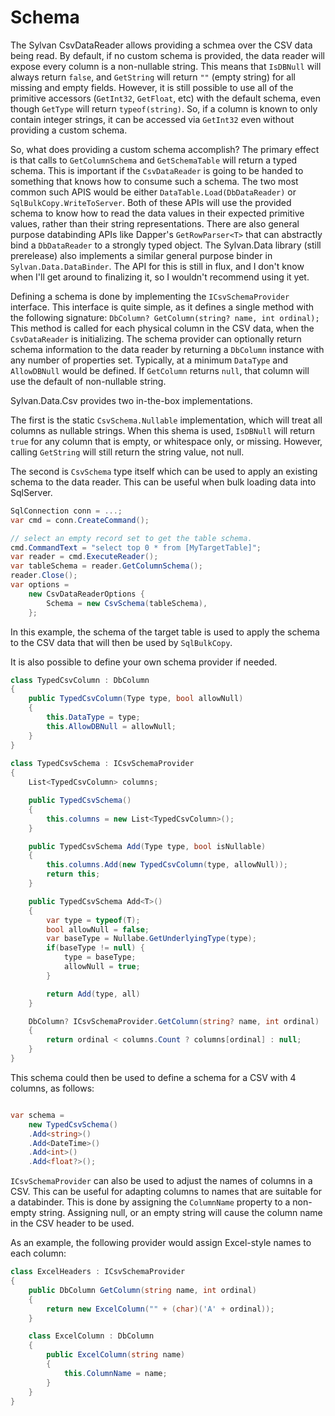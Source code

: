 # Schema

The Sylvan CsvDataReader allows providing a schmea over the CSV data being read. By default, if no custom schema is provided, the data reader will expose  every column is a non-nullable string. This means that `IsDBNull` will always return `false`, and `GetString` will return `""` (empty string) for all missing and empty fields. However, it is still possible to use all of the primitive accessors (`GetInt32`, `GetFloat`, etc) with the default schema, even though `GetType` will return `typeof(string)`. So, if a column is known to only contain integer strings, it can be accessed via `GetInt32` even without providing a custom schema.

So, what does providing a custom schema accomplish? The primary effect is that calls to `GetColumnSchema` and `GetSchemaTable` will return a typed schema. This is important if the `CsvDataReader` is going to be handed to something that knows how to consume such a schema. The two most common such APIS would be either `DataTable.Load(DbDataReader)` or `SqlBulkCopy.WriteToServer`. Both of these APIs will use the provided schema to know how to read the data values in their expected primitive values, rather than their string representations. There are also general purpose databinding APIs like Dapper's `GetRowParser<T>` that can abstractly bind a `DbDataReader` to a strongly typed object. The Sylvan.Data library (still prerelease) also implements a similar general purpose binder in `Sylvan.Data.DataBinder`. The API for this is still in flux, and I don't know when I'll get around to finalizing it, so I wouldn't recommend using it yet.

Defining a schema is done by implementing the `ICsvSchemaProvider` interface. This interface is quite simple, as it defines a single method with the following signature:
`DbColumn? GetColumn(string? name, int ordinal);`
This method is called for each physical column in the CSV data, when the `CsvDataReader` is initializing. The schema provider can optionally return schema information to the data reader by returning a `DbColumn` instance with any number of properties set. Typically, at a minimum `DataType` and `AllowDBNull` would be defined. If `GetColumn` returns `null`, that column will use the default of non-nullable string.


Sylvan.Data.Csv provides two in-the-box implementations. 

The first is the static `CsvSchema.Nullable` implementation, which will treat all columns as nullable strings. When this shema is used, `IsDBNull` will return `true` for any column that is empty, or whitespace only, or missing. However, calling `GetString` will still return the string value, not null.

The second is `CsvSchema` type itself which can be used to apply an existing schema to the data reader. This can be useful when bulk loading data into SqlServer.

```C#
SqlConnection conn = ...;
var cmd = conn.CreateCommand();

// select an empty record set to get the table schema.
cmd.CommandText = "select top 0 * from [MyTargetTable]";
var reader = cmd.ExecuteReader();
var tableSchema = reader.GetColumnSchema();
reader.Close();
var options = 
    new CsvDataReaderOptions {
        Schema = new CsvSchema(tableSchema),
    };
```
In this example, the schema of the target table is used to apply the schema to the CSV data that will then be used by `SqlBulkCopy`.

It is also possible to define your own schema provider if needed.

```C#
class TypedCsvColumn : DbColumn
{
    public TypedCsvColumn(Type type, bool allowNull)
    {
        this.DataType = type;
        this.AllowDBNull = allowNull;
    }
}
    
class TypedCsvSchema : ICsvSchemaProvider
{
    List<TypedCsvColumn> columns;

    public TypedCsvSchema()
    {
        this.columns = new List<TypedCsvColumn>();
    }

    public TypedCsvSchema Add(Type type, bool isNullable)
    {
        this.columns.Add(new TypedCsvColumn(type, allowNull));
        return this;
    }

    public TypedCsvSchema Add<T>()
    {
        var type = typeof(T);
        bool allowNull = false;
        var baseType = Nullabe.GetUnderlyingType(type);
        if(baseType != null) {
            type = baseType;
            allowNull = true;
        }

        return Add(type, all)
    }

    DbColumn? ICsvSchemaProvider.GetColumn(string? name, int ordinal)
    {
        return ordinal < columns.Count ? columns[ordinal] : null;
    }
}
```

This schema could then be used to define a schema for a CSV with 4 columns, as follows:

```C#

var schema = 
    new TypedCsvSchema()
    .Add<string>()
    .Add<DateTime>()
    .Add<int>()
    .Add<float?>();

```

`ICsvSchemaProvider` can also be used to adjust the names of columns in a CSV. This can be useful for adapting columns to names that are suitable for a databinder. This is done by assigning the `ColumnName` property to a non-empty string. Assigning null, or an empty string will cause the column name in the CSV header to be used.

As an example, the following provider would assign Excel-style names to each column:

```C#
class ExcelHeaders : ICsvSchemaProvider
{
	public DbColumn GetColumn(string name, int ordinal)
	{
		return new ExcelColumn("" + (char)('A' + ordinal));
	}

	class ExcelColumn : DbColumn
	{
		public ExcelColumn(string name)
		{
			this.ColumnName = name;
		}
	}
}

```